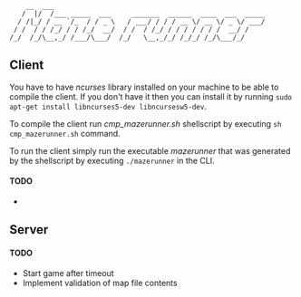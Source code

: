         __  ___
       /  |/  /___ _____  ___     _______  ______  ____  ___  _____
      / /|_/ / __ `/_  / / _ \   / ___/ / / / __ \/ __ \/ _ \/ ___/
     / /  / / /_/ / / /_/  __/  / /  / /_/ / / / / / / /  __/ /
    /_/  /_/\__,_/ /___/\___/  /_/   \__,_/_/ /_/_/ /_/\___/_/


## Client
You have to have *ncurses* library installed on your machine to be able to compile the client. If you don't have it then you can install it by running `sudo apt-get install libncurses5-dev libncursesw5-dev`.

To compile the client run *cmp_mazerunner.sh* shellscript by executing `sh cmp_mazerunner.sh` command.

To run the client simply run the executable *mazerunner* that was generated by the shellscript by executing `./mazerunner` in the CLI.

#### TODO
*

## Server



#### TODO
* Start game after timeout
* Implement validation of map file contents
